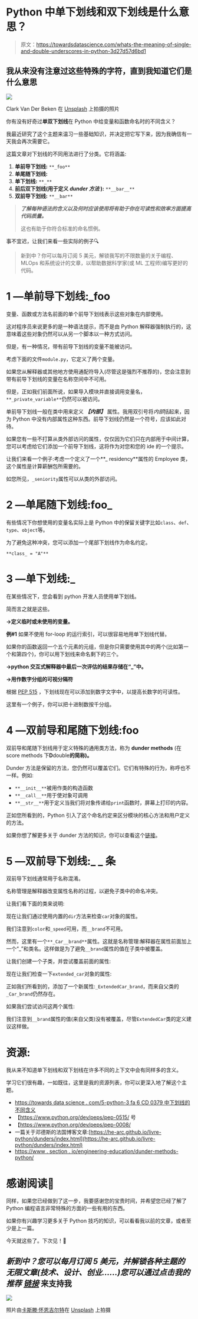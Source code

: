 # Python 中单下划线和双下划线是什么意思？

> 原文：<https://towardsdatascience.com/whats-the-meaning-of-single-and-double-underscores-in-python-3d27d57d6bd1>

## 我从来没有注意过这些特殊的字符，直到我知道它们是什么意思

![](img/d99f9dbc1b3f77ac2e662380e7c53bf4.png)

Clark Van Der Beken 在 [Unsplash](https://unsplash.com?utm_source=medium&utm_medium=referral) 上拍摄的照片

你有没有好奇过**单双下划线**在 Python 中给变量和函数命名时的不同含义？

我最近研究了这个主题来温习一些基础知识，并决定把它写下来，因为我确信有一天我会再次需要它。

这篇文章对下划线的不同用法进行了分类。它将涵盖:

1.  **单前导下划线:** `**_foo**`
2.  **单尾随下划线:**
3.  **单下划线:** `**_**`
4.  **前后双下划线(用于定义 *dunder 方法* ):** `**__bar__**`
5.  **双前导下划线:** `**__bar**`

> ***了解每种语法的含义以及何时应该使用将有助于你在可读性和效率方面提高代码质量。***
> 
> 这也有助于你符合标准的命名惯例。

事不宜迟，让我们来看一些实际的例子🔍

> 新到中？你可以每月订阅 5 美元，解锁我写的不限数量的关于编程、MLOps 和系统设计的文章，以帮助数据科学家(或 ML 工程师)编写更好的代码。

[](https://medium.com/membership/@ahmedbesbes)  

# **1 —单前导下划线:_foo**

变量、函数或方法名前面的单个前导下划线表示这些对象在内部使用。

这对程序员来说更多的是一种语法提示，而不是由 Python 解释器强制执行的，这意味着这些对象仍然可以从另一个脚本以一种方式访问。

但是，有一种情况，带有前导下划线的变量不能被访问。

考虑下面的文件`module.py`，它定义了两个变量。

如果您从解释器或其他地方使用通配符导入(尽管这是强烈不推荐的)，您会注意到带有前导下划线的变量在名称空间中不可用。

但是，正如我们前面所说，如果导入模块并直接调用变量名，`**_private_variable**`仍然可以被访问。

单前导下划线一般在类中用来定义 ***【内部】*** 属性。我用双引号将*内部*括起来，因为 Python 中没有内部属性这种东西。前导下划线仍然是一个符号，应该如此对待。

如果您有一些不打算从类外部访问的属性，仅仅因为它们只在内部用于中间计算，您可以考虑给它们添加一个前导下划线，这将作为对您和您的 ide 的一个提示。

让我们来看一个例子:考虑一个定义了一个**_ residency**属性的 Employee 类，这个属性是计算薪酬包所需要的。

如您所见，`_seniority`属性可以从类的外部访问。

# **2 —单尾随下划线:foo_**

有些情况下你想使用的变量名实际上是 Python 中的保留关键字比如`class`、`def`、`type`、`object`等。

为了避免这种冲突，您可以添加一个尾部下划线作为命名约定。

```
**class_ = "A"**
```

# **3 —单下划线:_**

在某些情况下，您会看到 python 开发人员使用单下划线。

简而言之就是这些。

**→定义临时或未使用的变量。**

**例#1** 如果不使用 for-loop 的运行索引，可以很容易地用单下划线代替。

如果你的函数返回一个五个元素的元组，但是你只需要使用其中的两个(比如第一个和第四个)，你可以用下划线来命名剩下的三个。

**→python 交互式解释器中最后一次评估的结果存储在“_”中。**

**→用作数字分组的可视分隔符**

根据 [PEP 515](https://www.python.org/dev/peps/pep-0515/) ，下划线现在可以添加到数字文字中，以提高长数字的可读性。

这里有一个例子，你可以把十进制数按千分组。

# **4 —双前导和尾随下划线:__foo__**

双前导和尾随下划线用于定义特殊的通用类方法，称为 **dunder methods** (在 score methods 下**D**double**的简称)。**

Dunder 方法是保留的方法，您仍然可以覆盖它们。它们有特殊的行为，称呼也不一样。例如:

*   `**__init__**`被用作类的构造函数
*   `**__call__**`用于使对象可调用
*   `**__str__**`用于定义当我们将对象传递给`print`函数时，屏幕上打印的内容。

正如您所看到的，Python 引入了这个命名约定来区分模块的核心方法和用户定义的方法。

如果你想了解更多关于 dunder 方法的知识，你可以查看这个[链接](https://www.section.io/engineering-education/dunder-methods-python/)。

# **5 —双前导下划线:_ _ 条**

双前导下划线通常用于名称混淆。

名称管理是解释器改变属性名称的过程，以避免子类中的命名冲突。

让我们看下面的类来说明:

现在让我们通过使用内置的`dir`方法来检查`car`对象的属性。

我们注意到`color`和`_speed`可用，而`__brand`不可用。

然而，这里有一个`**_Car__brand**`属性。这就是名称管理:解释器在属性前面加上一个“_”和类名。这样做是为了避免`__brand`属性的值在子类中被覆盖。

让我们创建一个子类，并尝试覆盖前面的属性:

现在让我们检查一下`extended_car`对象的属性:

正如我们所看到的，添加了一个新属性:`_ExtendedCar_brand`，而来自父类的`_Car_brand`仍然存在。

如果我们尝试访问这两个属性:

我们注意到`__brand`属性的值(来自父类)没有被覆盖，尽管`ExtendedCar`类的定义建议这样做。

# 资源:

我从来不知道单下划线和双下划线在许多不同的上下文中会有同样多的含义。

学习它们很有趣，一如既往，这里是我的资源列表，你可以更深入地了解这个主题。

*   [https://towards data science . com/5-python-3 fa 6 CD 0379 中下划线的不同含义](/5-different-meanings-of-underscore-in-python-3fafa6cd0379)
*   【https://www.python.org/dev/peps/pep-0515/ 号
*   【https://www.python.org/dev/peps/pep-0008/ 
*   一篇关于邓德斯的法国博客文章:[https://he-arc.github.io/livre-python/dunders/index.html](https://he-arc.github.io/livre-python/dunders/index.html)
*   [https://www . section . io/engineering-education/dunder-methods-python/](https://www.section.io/engineering-education/dunder-methods-python/)

# 感谢阅读🙏

同样，如果您已经做到了这一步，我要感谢您的宝贵时间，并希望您已经了解了 Python 编程语言非常特殊的方面的一些有用的东西。

如果你有兴趣学习更多关于 Python 技巧的知识，可以看看我以前的文章，或者至少是上一篇。

[](/how-to-use-variable-number-of-arguments-in-python-functions-d3a49a9b7db6)  

今天就这些了。下次见！👋

## ***新到中？您可以每月订阅 5 美元，并解锁各种主题的无限文章(技术、设计、创业……)您可以通过点击我的推荐*** [***链接***](https://ahmedbesbes.medium.com/membership) 来支持我

[](https://ahmedbesbes.medium.com/membership)  ![](img/719933aeb1e21185674dd0e657d46c59.png)

照片由[卡斯滕·怀恩吉尔特](https://unsplash.com/@karsten116?utm_source=medium&utm_medium=referral)在 [Unsplash](https://unsplash.com?utm_source=medium&utm_medium=referral) 上拍摄